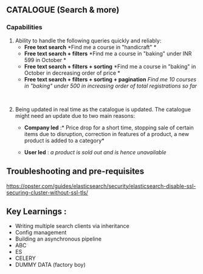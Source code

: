 ## CATALOGUE (Search & more)

### Capabilities

1. Ability to handle the following queries quickly and reliably:
	- **Free text search** 
	*Find me a course in "handicraft" *
	- **Free text search + filters** 
	*Find me a course in "baking" under INR 599 in October *
	- **Free text search + filters + sorting**
	*Find me a course in "baking" in October in decreasing order of price *
	- **Free text search + filters + sorting + pagination**
	*Find me 10 courses in "baking" under 500 in increasing order of total registrations so far*

</br>

2. Being updated in real time as the catalogue is updated. The catalogue might need an update due to two main reasons:
	- **Company led** :* Price drop for a short time, stopping sale of certain items due to disruption, correction in features of a product, a new product is added to a category*

	- **User led** : *a product is sold out and is hence unavailable*


## Troubleshooting and pre-requisites

https://opster.com/guides/elasticsearch/security/elasticsearch-disable-ssl-securing-cluster-without-ssl-tls/



Key Learnings :
--------------
- Writing multiple search clients via inheritance
- Config management
- Building an asynchronous pipeline
- ABC
- ES
- CELERY
- DUMMY DATA (factory boy)